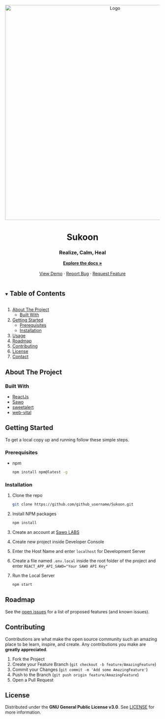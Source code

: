 <!--
ReadMe created using template
https://github.com/othneildrew/Best-README-Template
-->

<!-- PROJECT SHIELDS -->
<!--
*** I'm using markdown "reference style" links for readability.
*** Reference links are enclosed in brackets [ ] instead of parentheses ( ).
*** See the bottom of this document for the declaration of the reference variables
*** for contributors-url, forks-url, etc. This is an optional, concise syntax you may use.
*** https://www.markdownguide.org/basic-syntax/#reference-style-links
-->

<!-- PROJECT LOGO -->

<p align="center">
  <img src="https://i.imgur.com/1OYZOT7.png" alt="Logo" width="700">

  <h1 align="center">Sukoon</h1>
  <h3 align="center">Realize, Calm, Heal</h3>

  <p align="center">
    <a href="https://github.com/niloysikdar/Sukoon"><strong>Explore the docs »</strong></a>
    <br />
    <br />
    <a href="https://sukoon.vercel.app/">View Demo</a>
    ·
    <a href="https://github.com/niloysikdar/Sukoon/issues">Report Bug</a>
    ·
    <a href="https://github.com/niloysikdar/Sukoon/issues">Request Feature</a>
  </p>
</p>

<!-- TABLE OF CONTENTS -->
<details open="open">
  <summary><h2 style="display: inline-block">Table of Contents</h2></summary>
  <ol>
    <li>
      <a href="#about-the-project">About The Project</a>
      <ul>
        <li><a href="#built-with">Built With</a></li>
      </ul>
    </li>
    <li>
      <a href="#getting-started">Getting Started</a>
      <ul>
        <li><a href="#prerequisites">Prerequisites</a></li>
        <li><a href="#installation">Installation</a></li>
      </ul>
    </li>
    <li><a href="#usage">Usage</a></li>
    <li><a href="#roadmap">Roadmap</a></li>
    <li><a href="#contributing">Contributing</a></li>
    <li><a href="#license">License</a></li>
    <li><a href="#contact">Contact</a></li>
    <!-- <li><a href="#acknowledgements">Acknowledgements</a></li> -->
  </ol>
</details>

<!-- ABOUT THE PROJECT -->

## About The Project

<!-- [[Product Landing page screenshot]](./public/Screenshots/Landing.PNG)
[[Product Test page screenshot]](./public/Screenshots/Test.PNG)
[[Product Activites page screenshot]](./public/Screenshots/Activities.PNG) -->

### Built With

- [ReactJs](https://reactjs.org/)
- [Sawo](https://www.npmjs.com/package/sawo)
- [sweetalert](https://www.npmjs.com/package/sweetalert)
- [web-vital](https://www.npmjs.com/package/web-vitals)

<!-- GETTING STARTED -->

## Getting Started

To get a local copy up and running follow these simple steps.

### Prerequisites

- npm
  ```sh
  npm install npm@latest -g
  ```

### Installation

1. Clone the repo
   ```sh
   git clone https://github.com/github_username/Sukoon.git
   ```
2. Install NPM packages
   ```sh
   npm install
   ```
3. Create an account at [Sawo LABS](https://sawolabs.com/)

4. Create new project inside Developer Console

5. Enter the Host Name and enter `localhost` for Development Server

6. Create a file named `.env.local` inside the root folder of the project and enter `REACT_APP_API_SAWO="Your SAWO API Key"`

7. Run the Local Server
   ```sh
   npm start
   ```

<!-- ROADMAP -->

## Roadmap

See the [open issues](https://github.com/niloysikdar/Sukoon/issues) for a list of proposed features (and known issues).

<!-- CONTRIBUTING -->

## Contributing

Contributions are what make the open source community such an amazing place to be learn, inspire, and create. Any contributions you make are **greatly appreciated**.

1. Fork the Project
2. Create your Feature Branch (`git checkout -b feature/AmazingFeature`)
3. Commit your Changes (`git commit -m 'Add some AmazingFeature'`)
4. Push to the Branch (`git push origin feature/AmazingFeature`)
5. Open a Pull Request

<!-- LICENSE -->

## License

Distributed under the **GNU General Public License v3.0**. See [LICENSE](https://github.com/niloysikdar/Sukoon/blob/main/LICENSE) for more information.
